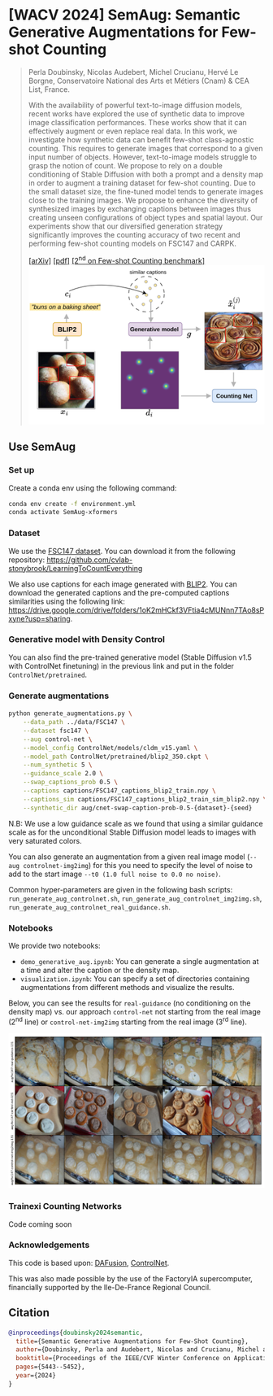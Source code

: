 # [WACV 2024] SemAug: Semantic Generative Augmentations for Few-shot Counting

> Perla Doubinsky, Nicolas Audebert, Michel Crucianu, Hervé Le Borgne,
> Conservatoire National des Arts et Métiers (Cnam) & CEA List, France.
>
>With the availability of powerful text-to-image diffusion models, recent works have explored the use of synthetic data to improve image classification performances. These works show that it can effectively augment or even replace real data. In this work, we investigate how synthetic data can benefit few-shot class-agnostic counting. This requires to generate images that correspond to a given input number of objects. However, text-to-image models struggle to grasp the notion of count. We propose to rely on a double conditioning of Stable Diffusion with both a prompt and a density map in order to augment a training dataset for few-shot counting. Due to the small dataset size, the fine-tuned model tends to generate images close to the training images. We propose to enhance the diversity of synthesized images by exchanging captions between images thus creating unseen configurations of object types and spatial layout. Our experiments show that our diversified generation strategy significantly improves the counting accuracy of two recent and performing few-shot counting models on FSC147 and CARPK.
>
>[[arXiv]](https://arxiv.org/abs/2311.16122)
>[[pdf]](https://openaccess.thecvf.com/content/WACV2024/papers/Doubinsky_Semantic_Generative_Augmentations_for_Few-Shot_Counting_WACV_2024_paper.pdf)
>[[2<sup>nd</sup> on Few-shot Counting benchmark]](https://paperswithcode.com/sota/object-counting-on-fsc147)
>![figure](images/div_aug_fsc.jpeg)

## Use SemAug

### Set up

Create a conda env using the following command:

```bash
conda env create -f environment.yml
conda activate SemAug-xformers
```

### Dataset

We use the [FSC147 dataset](https://openaccess.thecvf.com/content/CVPR2021/papers/Ranjan_Learning_To_Count_Everything_CVPR_2021_paper.pdf). 
You can download it from the following repository: https://github.com/cvlab-stonybrook/LearningToCountEverything

We also use captions for each image generated with [BLIP2](https://github.com/salesforce/LAVIS/tree/main/projects/blip2).
You can download the generated captions and the pre-computed captions similarities using the following link:
https://drive.google.com/drive/folders/1oK2mHCkf3VFtia4cMUNnn7TAo8sPxyne?usp=sharing.

### Generative model with Density Control

You can also find the pre-trained generative model (Stable Diffusion v1.5 with ControlNet finetuning) in the previous link and put in the folder ```ControlNet/pretrained```.

### Generate augmentations 

```bash
python generate_augmentations.py \
    --data_path ../data/FSC147 \
    --dataset fsc147 \
    --aug control-net \
    --model_config ControlNet/models/cldm_v15.yaml \
    --model_path ControlNet/pretrained/blip2_350.ckpt \
    --num_synthetic 5 \
    --guidance_scale 2.0 \
    --swap_captions_prob 0.5 \
    --captions captions/FSC147_captions_blip2_train.npy \
    --captions_sim captions/FSC147_captions_blip2_train_sim_blip2.npy \
    --synthetic_dir aug/cnet-swap-caption-prob-0.5-{dataset}-{seed} 
```

N.B: We use a low guidance scale as we found that using a similar guidance scale as for the unconditional Stable Diffusion model leads to images with very saturated colors.

You can also generate an augmentation from a given real image model (```--aug controlnet-img2img```) for this you need to specify the level of noise to add to the start image ```--t0 (1.0 full noise to 0.0 no noise)```.


Common hyper-parameters are given in the following bash scripts: ```run_generate_aug_controlnet.sh```, ```run_generate_aug_controlnet_img2img.sh```, ```run_generate_aug_controlnet_real_guidance.sh```.

### Notebooks

We provide two notebooks: 
- ```demo_generative_aug.ipynb```: You can generate a single augmentation at a time and alter the caption or the density map.
- ```visualization.ipynb```: You can specify a set of directories containing augmentations from different methods and visualize the results. 

Below, you can see the results for ```real-guidance``` (no conditioning on the density map) vs. our approach ```control-net``` not starting from the real image (2<sup>nd</sup> line) or ```control-net-img2img``` starting from the real image (3<sup>rd</sup> line).

![figure](images/comparison.png)

### Trainexi Counting Networks

Code coming soon


### Acknowledgements

This code is based upon: [DAFusion](https://github.com/brandontrabucco/da-fusion), [ControlNet](https://github.com/lllyasviel/ControlNet).

This was also made possible by the use of the FactoryIA supercomputer, financially supported by the Ile-De-France Regional Council.



## Citation 
```bibtex
@inproceedings{doubinsky2024semantic,
  title={Semantic Generative Augmentations for Few-Shot Counting},
  author={Doubinsky, Perla and Audebert, Nicolas and Crucianu, Michel and Le Borgne, Herv{\'e}},
  booktitle={Proceedings of the IEEE/CVF Winter Conference on Applications of Computer Vision},
  pages={5443--5452},
  year={2024}
}
```



